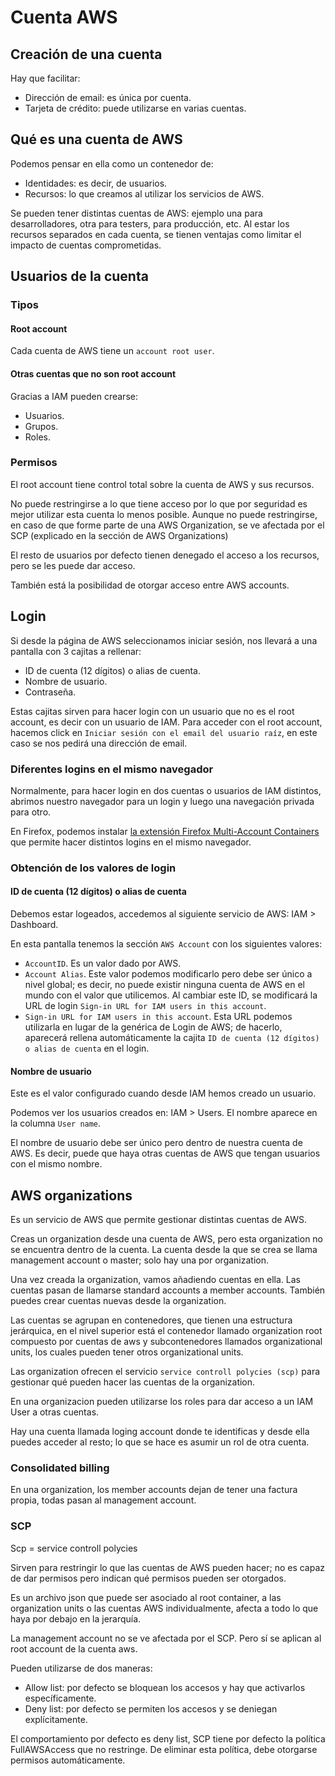 # Cuenta AWS

## Creación de una cuenta

Hay que facilitar:

- Dirección de email: es única por cuenta.
- Tarjeta de crédito: puede utilizarse en varias cuentas.

## Qué es una cuenta de AWS

Podemos pensar en ella como un contenedor de:

- Identidades: es decir, de usuarios.
- Recursos: lo que creamos al utilizar los servicios de AWS.

Se pueden tener distintas cuentas de AWS: ejemplo una para desarrolladores, otra para testers, para producción, etc. Al estar los recursos separados en cada cuenta, se tienen ventajas como limitar el impacto de cuentas comprometidas.

## Usuarios de la cuenta

### Tipos

#### Root account

Cada cuenta de AWS tiene un `account root user`.

#### Otras cuentas que no son root account

Gracias a IAM pueden crearse:

- Usuarios.
- Grupos.
- Roles.

### Permisos

El root account tiene control total sobre la cuenta de AWS y sus recursos.

No puede restringirse a lo que tiene acceso por lo que por seguridad es mejor utilizar esta cuenta lo menos posible. Aunque no puede restringirse, en caso de que forme parte de una AWS Organization, se ve afectada por el SCP (explicado en la sección de AWS Organizations)

El resto de usuarios por defecto tienen denegado el acceso a los recursos, pero se les puede dar acceso.

También está la posibilidad de otorgar acceso entre AWS accounts.

## Login

Si desde la página de AWS seleccionamos iniciar sesión, nos llevará a una pantalla con 3 cajitas a rellenar:

- ID de cuenta (12 dígitos) o alias de cuenta.
- Nombre de usuario.
- Contraseña.

Estas cajitas sirven para hacer login con un usuario que no es el root account, es decir con un usuario de IAM. Para acceder con el root account, hacemos click en `Iniciar sesión con el email del usuario raíz`, en este caso se nos pedirá una dirección de email.

### Diferentes logins en el mismo navegador

Normalmente, para hacer login en dos cuentas o usuarios de IAM distintos, abrimos nuestro navegador para un login y luego una navegación privada para otro.

En Firefox, podemos instalar [la extensión Firefox Multi-Account Containers](https://addons.mozilla.org/en-GB/firefox/addon/multi-account-containers/) que permite hacer distintos logins en el mismo navegador.

### Obtención de los valores de login

#### ID de cuenta (12 dígitos) o alias de cuenta

Debemos estar logeados, accedemos al siguiente servicio de AWS: IAM > Dashboard.

En esta pantalla tenemos la sección `AWS Account` con los siguientes valores:

- `AccountID`. Es un valor dado por AWS.
- `Account Alias`. Este valor podemos modificarlo pero debe ser único a nivel global; es decir, no puede existir ninguna cuenta de AWS en el mundo con el valor que utilicemos. Al cambiar este ID, se modificará la URL de login `Sign-in URL for IAM users in this account`.
- `Sign-in URL for IAM users in this account`. Esta URL podemos utilizarla en lugar de la genérica de Login de AWS; de hacerlo, aparecerá rellena automáticamente la cajita `ID de cuenta (12 dígitos) o alias de cuenta` en el login.

#### Nombre de usuario

Este es el valor configurado cuando desde IAM hemos creado un usuario.

Podemos ver los usuarios creados en: IAM > Users. El nombre aparece en la columna `User name`.

El nombre de usuario debe ser único pero dentro de nuestra cuenta de AWS. Es decir, puede que haya otras cuentas de AWS que tengan usuarios con el mismo nombre.

## AWS organizations

Es un servicio de AWS que permite gestionar distintas cuentas de AWS.

Creas un organization desde una cuenta de AWS, pero esta organization no se encuentra dentro de la cuenta. La cuenta desde la que se crea se llama management account o master; solo hay una por organization.

Una vez creada la organization, vamos añadiendo cuentas en ella. Las cuentas pasan de llamarse standard accounts a member accounts. También puedes crear cuentas nuevas desde la organization.

Las cuentas se agrupan en contenedores, que tienen una estructura jerárquica, en el nivel superior está el contenedor llamado organization root compuesto por cuentas de aws y subcontenedores llamados organizational units, los cuales pueden tener otros organizational units.

Las organization ofrecen el servicio `service controll polycies (scp)` para gestionar qué pueden hacer las cuentas de la organization.

En una organizacion pueden utilizarse los roles para dar acceso a un IAM User a otras cuentas.

Hay una cuenta llamada loging account donde te identificas y desde ella puedes acceder al resto; lo que se hace es asumir un rol de otra cuenta.

### Consolidated billing

En una organization, los member accounts dejan de tener una factura propia, todas pasan al management account.

### SCP

Scp = service controll polycies

Sirven para restringir lo que las cuentas de AWS pueden hacer; no es capaz de dar permisos pero indican qué permisos pueden ser otorgados.

Es un archivo json que puede ser asociado al root container, a las organization units o las cuentas AWS individualmente, afecta a todo lo que haya por debajo en la jerarquía.

La management account no se ve afectada por el SCP. Pero sí se aplican al root account de la cuenta aws.

Pueden utilizarse de dos maneras:

- Allow list: por defecto se bloquean los accesos y hay que activarlos específicamente.
- Deny list: por defecto se permiten los accesos y se deniegan explícitamente.

El comportamiento por defecto es deny list, SCP tiene por defecto la política FullAWSAccess que no restringe. De eliminar esta política, debe otorgarse permisos automáticamente.
